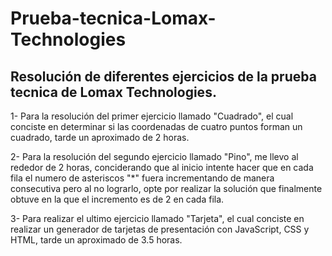 # Prueba-tecnica-Lomax-Technologies
## Resolución de diferentes ejercicios de la prueba tecnica de Lomax Technologies.

1- Para la resolución del primer ejercicio llamado "Cuadrado", el cual conciste en determinar si las coordenadas de 
cuatro puntos forman un cuadrado, tarde un aproximado de 2 horas.

2- Para la resolución del segundo ejercicio llamado "Pino", me llevo al rededor de 2 horas, conciderando que 
al inicio intente hacer que en cada fila el numero de asteriscos "*" fuera incrementando de manera consecutiva
pero al no lograrlo, opte por realizar la solución que finalmente obtuve en la que el incremento es de 2 en cada fila.

3- Para realizar el ultimo ejercicio llamado "Tarjeta", el cual conciste en realizar un generador de tarjetas de
presentación con JavaScript, CSS y HTML, tarde un aproximado de 3.5 horas.
